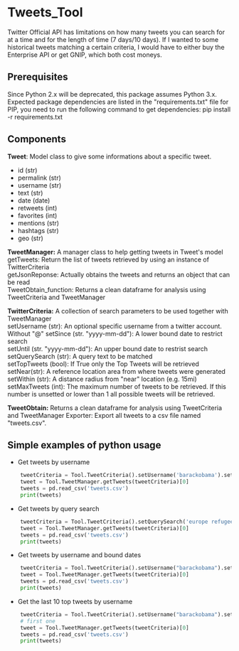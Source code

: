 # Tweets_Tool

Twitter Official API has limitations on how many tweets you can search for at a time and for the length of time (7 days/10 days). If I wanted to some historical tweets matching a certain criteria, I would have to either buy the Enterprise API or get GNIP, which both cost moneys. 

## Prerequisites
Since Python 2.x will be deprecated, this package assumes Python 3.x.
Expected package dependencies are listed in the "requirements.txt" file for PIP, you need to run the following command to get dependencies:
pip install -r requirements.txt

## Components
**Tweet**: Model class to give some informations about a specific tweet.  
* id (str)  
* permalink (str)  
* username (str)  
* text (str)  
* date (date)  
* retweets (int)  
* favorites (int)  
* mentions (str)  
* hashtags (str)  
* geo (str)  

**TweetManager:** A manager class to help getting tweets in Tweet's model  
getTweets: Return the list of tweets retrieved by using an instance of TwitterCriteria  
getJsonReponse: Actually obtains the tweets and returns an object that can be read    
TweetObtain_function: Returns a clean dataframe for analysis using TweetCriteria and TweetManager 
 
**TwitterCriteria:** A collection of search parameters to be used together with TweetManager   
setUsername (str): An optional specific username from a twitter account. Without "@" 
setSince (str. "yyyy-mm-dd"): A lower bound date to restrict search  
setUntil (str. "yyyy-mm-dd"): An upper bound date to restrist search  
setQuerySearch (str): A query text to be matched   
setTopTweets (bool): If True only the Top Tweets will be retrieved    
setNear(str): A reference location area from where tweets were generated   
setWithin (str): A distance radius from "near" location (e.g. 15mi)  
setMaxTweets (int): The maximum number of tweets to be retrieved. If this number is unsetted or lower than 1 all possible tweets will be retrieved.    

**TweetObtain:** Returns a clean dataframe for analysis using TweetCriteria and TweetManager
Exporter: Export all tweets to a csv file named "tweets.csv".  

## Simple examples of python usage

- Get tweets by username
``` python
	tweetCriteria = Tool.TweetCriteria().setUsername('barackobama').setMaxTweets(1)
	tweet = Tool.TweetManager.getTweets(tweetCriteria)[0]
	tweets = pd.read_csv('tweets.csv')
	print(tweets)
```    
- Get tweets by query search
``` python
	tweetCriteria = Tool.TweetCriteria().setQuerySearch('europe refugees').setSince("2015-05-01").setUntil("2015-09-30").setMaxTweets(1)
	tweet = Tool.TweetManager.getTweets(tweetCriteria)[0]
	tweets = pd.read_csv('tweets.csv')
	print(tweets)
```    
- Get tweets by username and bound dates
``` python
	tweetCriteria = Tool.TweetCriteria().setUsername("barackobama").setSince("2015-09-10").setUntil("2015-09-12").setMaxTweets(1)
	tweet = Tool.TweetManager.getTweets(tweetCriteria)[0]
	tweets = pd.read_csv('tweets.csv')
	print(tweets)
```
- Get the last 10 top tweets by username
``` python
	tweetCriteria = Tool.TweetCriteria().setUsername("barackobama").setTopTweets(True).setMaxTweets(10)
	# first one
	tweet = Tool.TweetManager.getTweets(tweetCriteria)[0]
	tweets = pd.read_csv('tweets.csv')
	print(tweets)
```

